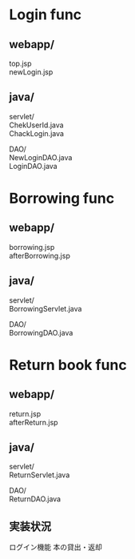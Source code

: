 # Login func
## webapp/
 top.jsp  
 newLogin.jsp
## java/
servlet/  
 ChekUserId.java  
 ChackLogin.java

DAO/  
NewLoginDAO.java  
LoginDAO.java  

# Borrowing func
## webapp/
 borrowing.jsp  
 afterBorrowing.jsp  
## java/
  servlet/  
 BorrowingServlet.java  
 
  DAO/    
BorrowingDAO.java  

# Return book func
## webapp/
 return.jsp  
 afterReturn.jsp  
## java/
  servlet/  
 ReturnServlet.java  
 
  DAO/    
ReturnDAO.java  

 ## 実装状況
 ログイン機能
 本の貸出・返却
